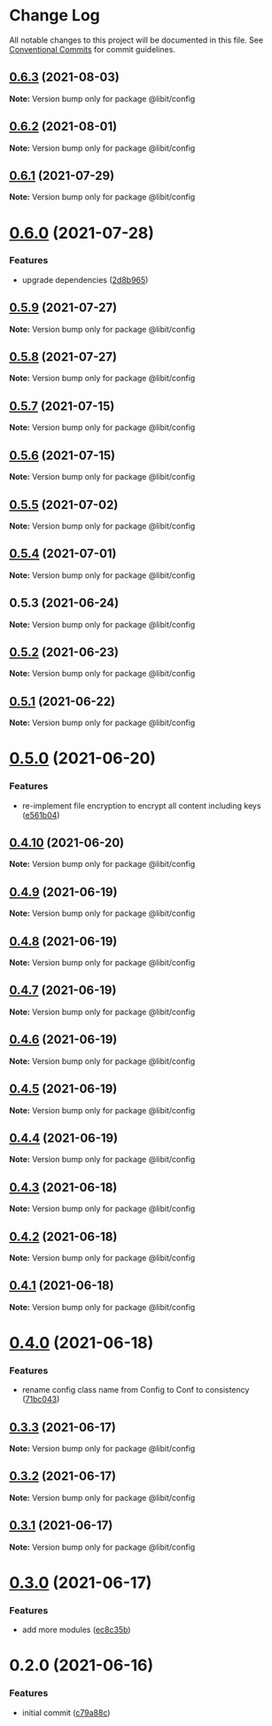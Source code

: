 # Change Log

All notable changes to this project will be documented in this file.
See [Conventional Commits](https://conventionalcommits.org) for commit guidelines.

## [0.6.3](https://gitr.net/mindary/libit/compare/@libit/config@0.6.2...@libit/config@0.6.3) (2021-08-03)

**Note:** Version bump only for package @libit/config





## [0.6.2](https://gitr.net/mindary/libit/compare/@libit/config@0.6.1...@libit/config@0.6.2) (2021-08-01)

**Note:** Version bump only for package @libit/config





## [0.6.1](https://gitr.net/mindary/libit/compare/@libit/config@0.6.0...@libit/config@0.6.1) (2021-07-29)

**Note:** Version bump only for package @libit/config





# [0.6.0](https://gitr.net/mindary/libit/compare/@libit/config@0.5.9...@libit/config@0.6.0) (2021-07-28)


### Features

* upgrade dependencies ([2d8b965](https://gitr.net/mindary/libit/commits/2d8b965efb6abee298ea710baf9824090e18dbaf))





## [0.5.9](https://gitr.net/mindary/libit/compare/@libit/config@0.5.8...@libit/config@0.5.9) (2021-07-27)

**Note:** Version bump only for package @libit/config





## [0.5.8](https://gitr.net/mindary/libit/compare/@libit/config@0.5.7...@libit/config@0.5.8) (2021-07-27)

**Note:** Version bump only for package @libit/config





## [0.5.7](https://gitr.net/mindary/libit/compare/@libit/config@0.5.6...@libit/config@0.5.7) (2021-07-15)

**Note:** Version bump only for package @libit/config





## [0.5.6](https://gitr.net/mindary/libit/compare/@libit/config@0.5.5...@libit/config@0.5.6) (2021-07-15)

**Note:** Version bump only for package @libit/config





## [0.5.5](https://gitr.net/mindary/libit/compare/@libit/config@0.5.4...@libit/config@0.5.5) (2021-07-02)

**Note:** Version bump only for package @libit/config





## [0.5.4](https://gitr.net/mindary/libit/compare/@libit/config@0.5.3...@libit/config@0.5.4) (2021-07-01)

**Note:** Version bump only for package @libit/config





## 0.5.3 (2021-06-24)

**Note:** Version bump only for package @libit/config





## [0.5.2](https://gitr.net/mindary/libit/compare/@libit/config@0.5.1...@libit/config@0.5.2) (2021-06-23)

**Note:** Version bump only for package @libit/config





## [0.5.1](https://gitr.net/mindary/libit/compare/@libit/config@0.5.0...@libit/config@0.5.1) (2021-06-22)

**Note:** Version bump only for package @libit/config





# [0.5.0](https://gitr.net/mindary/libit/compare/@libit/config@0.4.10...@libit/config@0.5.0) (2021-06-20)


### Features

* re-implement file encryption to encrypt all content including keys ([e561b04](https://gitr.net/mindary/libit/commits/e561b048bb400073b7701188bcfd5454f539f752))





## [0.4.10](https://gitr.net/mindary/libit/compare/@libit/config@0.4.9...@libit/config@0.4.10) (2021-06-20)

**Note:** Version bump only for package @libit/config





## [0.4.9](https://gitr.net/mindary/libit/compare/@libit/config@0.4.8...@libit/config@0.4.9) (2021-06-19)

**Note:** Version bump only for package @libit/config





## [0.4.8](https://gitr.net/mindary/libit/compare/@libit/config@0.4.7...@libit/config@0.4.8) (2021-06-19)

**Note:** Version bump only for package @libit/config





## [0.4.7](https://gitr.net/mindary/libit/compare/@libit/config@0.4.6...@libit/config@0.4.7) (2021-06-19)

**Note:** Version bump only for package @libit/config





## [0.4.6](https://gitr.net/mindary/libit/compare/@libit/config@0.4.5...@libit/config@0.4.6) (2021-06-19)

**Note:** Version bump only for package @libit/config





## [0.4.5](https://gitr.net/mindary/libit/compare/@libit/config@0.4.4...@libit/config@0.4.5) (2021-06-19)

**Note:** Version bump only for package @libit/config





## [0.4.4](https://gitr.net/mindary/libit/compare/@libit/config@0.4.3...@libit/config@0.4.4) (2021-06-19)

**Note:** Version bump only for package @libit/config





## [0.4.3](https://gitr.net/mindary/libit/compare/@libit/config@0.4.2...@libit/config@0.4.3) (2021-06-18)

**Note:** Version bump only for package @libit/config





## [0.4.2](https://gitr.net/mindary/libit/compare/@libit/config@0.4.1...@libit/config@0.4.2) (2021-06-18)

**Note:** Version bump only for package @libit/config





## [0.4.1](https://gitr.net/mindary/libit/compare/@libit/config@0.4.0...@libit/config@0.4.1) (2021-06-18)

**Note:** Version bump only for package @libit/config





# [0.4.0](https://gitr.net/mindary/libit/compare/@libit/config@0.3.3...@libit/config@0.4.0) (2021-06-18)


### Features

* rename config class name from Config to Conf to consistency ([71bc043](https://gitr.net/mindary/libit/commits/71bc04365dd4366b48b3e6f9531e24ad4544c2a2))





## [0.3.3](https://gitr.net/mindary/libit/compare/@libit/config@0.3.2...@libit/config@0.3.3) (2021-06-17)

**Note:** Version bump only for package @libit/config





## [0.3.2](https://gitr.net/mindary/libit/compare/@libit/config@0.3.1...@libit/config@0.3.2) (2021-06-17)

**Note:** Version bump only for package @libit/config





## [0.3.1](https://gitr.net/mindary/libit/compare/@libit/config@0.3.0...@libit/config@0.3.1) (2021-06-17)

**Note:** Version bump only for package @libit/config





# [0.3.0](https://gitr.net/mindary/libit/compare/@libit/config@0.2.0...@libit/config@0.3.0) (2021-06-17)


### Features

* add more modules ([ec8c35b](https://gitr.net/mindary/libit/commits/ec8c35b18b46fd894731b63383e766973070cc52))





# 0.2.0 (2021-06-16)


### Features

* initial commit ([c79a88c](https://gitr.net/mindary/libit/commits/c79a88c56e4c98155d80e15cf0e83be24593af27))
